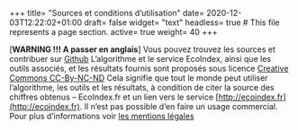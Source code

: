 +++
title= "Sources et conditions d’utilisation"
date= 2020-12-03T12:22:02+01:00
draft= false
widget= "text"
headless= true  # This file represents a page section.
active= true
weight= 40
+++

[**WARNING !!! A passer en anglais**] Vous pouvez trouvez les sources et contribuer sur
[Github](https://github.com/cnumr/EcoIndex) L’algorithme et le service EcoIndex, ainsi que les outils associés, et les
résultats fournis sont proposés sous licence
[Creative Commons CC-By-NC-ND](https://creativecommons.org/licenses/by-nc-nd/2.0/fr/) Cela signifie que tout le monde
peut utiliser l’algorithme, les outils et les résultats, à condition de citer la source des chiffres obtenus –
EcoIndex.fr et un lien vers le service [http://ecoindex.fr](http://ecoindex.fr). Il n’est pas possible d’en faire un
usage commercial. Pour plus d’informations voir [les mentions légales](/legal)
